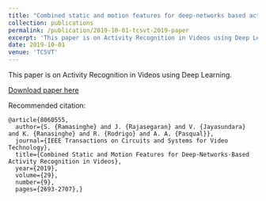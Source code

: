 ```yaml
---
title: "Combined static and motion features for deep-networks based activity recognition in videos"
collection: publications
permalink: /publication/2019-10-01-tcsvt-2019-paper
excerpt: 'This paper is on Activity Recognition in Videos using Deep Learning.'
date: 2019-10-01
venue: 'TCSVT'
---
```


This paper is on Activity Recognition in Videos using Deep Learning.

[Download paper here](http://kahnchana.github.io/files/tcsvt-2019-paper.pdf)

Recommended citation: 
```
@article{8060555,
  author={S. {Ramasinghe} and J. {Rajasegaran} and V. {Jayasundara} and K. {Ranasinghe} and R. {Rodrigo} and A. A. {Pasqual}},
  journal={IEEE Transactions on Circuits and Systems for Video Technology}, 
  title={Combined Static and Motion Features for Deep-Networks-Based Activity Recognition in Videos}, 
  year={2019},
  volume={29},
  number={9},
  pages={2693-2707},}

```
